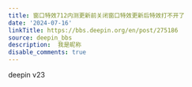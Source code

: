 ```yaml
---
title: 窗口特效712内测更新前关闭窗口特效更新后特效打不开了
date: '2024-07-16'
linkTitle: https://bbs.deepin.org/en/post/275186
source: deepin_bbs
description:  我是昵称 
disable_comments: true
---
```

deepin v23
